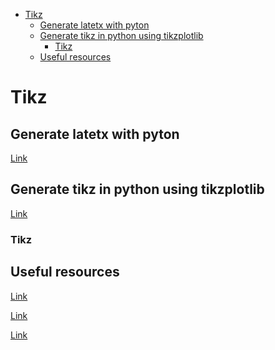 <!--ts-->
   * [Tikz](#tikz)
      * [Generate latetx with pyton](#generate-latetx-with-pyton)
      * [Generate tikz in python using tikzplotlib](#generate-tikz-in-python-using-tikzplotlib)
         * [Tikz](#tikz-1)
      * [Useful resources](#useful-resources)

<!-- Added by: gil_diy, at: 2020-07-20T09:42+03:00 -->

<!--te-->

# Tikz


## Generate latetx with pyton

[Link](https://jeltef.github.io/PyLaTeX/current/examples/matplotlib_ex.html)


## Generate tikz in python using tikzplotlib

[Link](https://github.com/nschloe/tikzplotlib)


### Tikz

## Useful resources

[Link](https://github.com/PetarV-/TikZ)

[Link](https://texample.net/)

[Link](https://github.com/walmes/Tikz)

